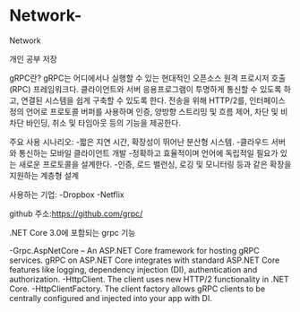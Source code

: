 # Network-
Network 


개인 공부 저장


gRPC란?
gRPC는 어디에서나 실행할 수 있는 현대적인 오픈소스 원격 프로시저 호출(RPC) 프레임워크다. 
클라이언트와 서버 응용프로그램이 투명하게 통신할 수 있도록 하고, 연결된 시스템을 쉽게 구축할 수 있도록 한다.
전송을 위해 HTTP/2를, 인터페이스 정의 언어로 프로토콜 버퍼를 사용하며 인증, 양방향 스트리밍 및 흐름 제어, 차단 및 비차단 바인딩, 취소 및 타임아웃 등의 기능을 제공한다.


주요 사용 시나리오:
-짧은 지연 시간, 확장성이 뛰어난 분산형 시스템.
-클라우드 서버와 통신하는 모바일 클라이언트 개발
-정확하고 효율적이며 언어에 독립적일 필요가 있는 새로운 프로토콜을 설계한다.
-인증, 로드 밸런싱, 로깅 및 모니터링 등과 같은 확장을 지원하는 계층형 설계

사용하는 기업:
-Dropbox
-Netflix

github 주소:https://github.com/grpc/

.NET Core 3.0에 포함되는 grpc 기능

-Grpc.AspNetCore – An ASP.NET Core framework for hosting gRPC services. gRPC on ASP.NET Core integrates with standard ASP.NET Core features like logging, dependency injection (DI), authentication and authorization.
-HttpClient. The client uses new HTTP/2 functionality in .NET Core.
-HttpClientFactory. The client factory allows gRPC clients to be centrally configured and injected into your app with DI.
